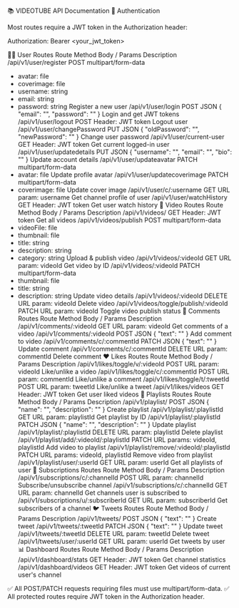 📚 VIDEOTUBE API Documentation
🔑 Authentication

Most routes require a JWT token in the Authorization header:

Authorization: Bearer <your_jwt_token>

🧑‍💻 User Routes
Route	Method	Body / Params	Description
/api/v1/user/register	POST	multipart/form-data
- avatar: file
- coverimage: file
- username: string
- email: string
- password: string	Register a new user
/api/v1/user/login	POST	JSON
{ "email": "", "password": "" }	Login and get JWT tokens
/api/v1/user/logout	POST	Header: JWT token	Logout user
/api/v1/user/changePassword	PUT	JSON
{ "oldPassword": "", "newPassword": "" }	Change user password
/api/v1/user/current-user	GET	Header: JWT token	Get current logged-in user
/api/v1/user/updatedetails	PUT	JSON
{ "username": "", "email": "", "bio": "" }	Update account details
/api/v1/user/updateavatar	PATCH	multipart/form-data
- avatar: file	Update profile avatar
/api/v1/user/updatecoverimage	PATCH	multipart/form-data
- coverimage: file	Update cover image
/api/v1/user/c/:username	GET	URL param: username	Get channel profile of user
/api/v1/user/watchHistory	GET	Header: JWT token	Get user watch history
🎥 Video Routes
Route	Method	Body / Params	Description
/api/v1/videos/	GET	Header: JWT token	Get all videos
/api/v1/videos/publish	POST	multipart/form-data
- videoFile: file
- thumbnail: file
- title: string
- description: string
- category: string	Upload & publish video
/api/v1/videos/:videoId	GET	URL param: videoId	Get video by ID
/api/v1/videos/:videoId	PATCH	multipart/form-data
- thumbnail: file
- title: string
- description: string	Update video details
/api/v1/videos/:videoId	DELETE	URL param: videoId	Delete video
/api/v1/videos/toggle/publish/:videoId	PATCH	URL param: videoId	Toggle video publish status
💬 Comments Routes
Route	Method	Body / Params	Description
/api/v1/comments/:videoId	GET	URL param: videoId	Get comments of a video
/api/v1/comments/:videoId	POST	JSON
{ "text": "" }	Add comment to video
/api/v1/comments/c/:commentId	PATCH	JSON
{ "text": "" }	Update comment
/api/v1/comments/c/:commentId	DELETE	URL param: commentId	Delete comment
❤️ Likes Routes
Route	Method	Body / Params	Description
/api/v1/likes/toggle/v/:videoId	POST	URL param: videoId	Like/unlike a video
/api/v1/likes/toggle/c/:commentId	POST	URL param: commentId	Like/unlike a comment
/api/v1/likes/toggle/t/:tweetId	POST	URL param: tweetId	Like/unlike a tweet
/api/v1/likes/videos	GET	Header: JWT token	Get user liked videos
📂 Playlists Routes
Route	Method	Body / Params	Description
/api/v1/playlist/	POST	JSON
{ "name": "", "description": "" }	Create playlist
/api/v1/playlist/:playlistId	GET	URL param: playlistId	Get playlist by ID
/api/v1/playlist/:playlistId	PATCH	JSON
{ "name": "", "description": "" }	Update playlist
/api/v1/playlist/:playlistId	DELETE	URL param: playlistId	Delete playlist
/api/v1/playlist/add/:videoId/:playlistId	PATCH	URL params: videoId, playlistId	Add video to playlist
/api/v1/playlist/remove/:videoId/:playlistId	PATCH	URL params: videoId, playlistId	Remove video from playlist
/api/v1/playlist/user/:userId	GET	URL param: userId	Get all playlists of user
🔔 Subscriptions Routes
Route	Method	Body / Params	Description
/api/v1/subscriptions/c/:channelId	POST	URL param: channelId	Subscribe/unsubscribe channel
/api/v1/subscriptions/c/:channelId	GET	URL param: channelId	Get channels user is subscribed to
/api/v1/subscriptions/u/:subscriberId	GET	URL param: subscriberId	Get subscribers of a channel
🐦 Tweets Routes
Route	Method	Body / Params	Description
/api/v1/tweets/	POST	JSON
{ "text": "" }	Create tweet
/api/v1/tweets/:tweetId	PATCH	JSON
{ "text": "" }	Update tweet
/api/v1/tweets/:tweetId	DELETE	URL param: tweetId	Delete tweet
/api/v1/tweets/user/:userId	GET	URL param: userId	Get tweets by user
📊 Dashboard Routes
Route	Method	Body / Params	Description
/api/v1/dashboard/stats	GET	Header: JWT token	Get channel statistics
/api/v1/dashboard/videos	GET	Header: JWT token	Get videos of current user's channel

✅ All POST/PATCH requests requiring files must use multipart/form-data.
✅ All protected routes require JWT token in the Authorization header.